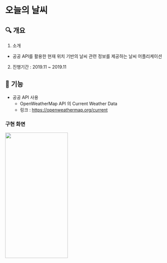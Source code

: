 # 오늘의 날씨

## 🔍 개요
1. 소개
- 공공 API를 활용한 현재 위치 기반의 날씨 관련 정보를 제공하는 날씨 어플리케이션
2. 진행기간 : 2019.11 ~ 2019.11

## 📌 기능
- 공공 API 사용
  - OpenWeatherMap API 의 Current Weather Data
  - 링크 : https://openweathermap.org/current

### 구현 화면
<img src="https://github.com/sinw212/Weather/assets/53486320/b4dffd46-b946-416f-999f-16f85748c3ab" width="200" height="400"/>
